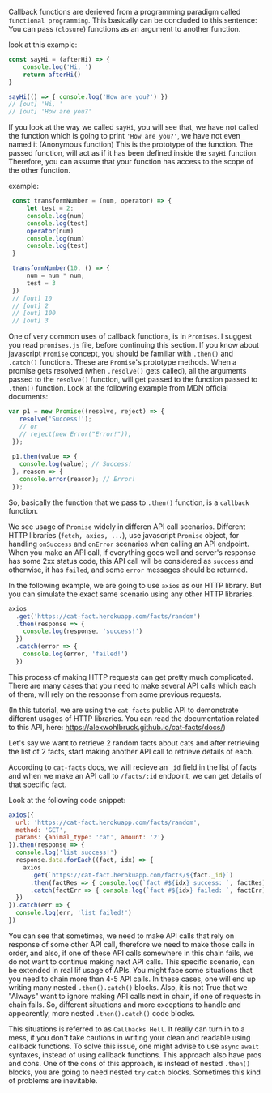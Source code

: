
Callback functions are derieved from a programming paradigm called 
`functional programming`. This basically can be concluded to this sentence:
You can pass (`closure`) functions as an argument to another function.  

look at this example:

```javascript
const sayHi = (afterHi) => {
    console.log('Hi, ')
    return afterHi()
}

sayHi(() => { console.log('How are you?') })
// [out] 'Hi, '
// [out] 'How are you?'
```


If you look at the way we called `sayHi`, you will see that, we have not called 
the function which is going to print `'How are you?'`, we have not even named it (Anonymous function)
This is the prototype of the function. The passed function, will act as if it has been defined
inside the `sayHi` function. Therefore, you can assume that your function has access to the scope
of the other function. 

example:

```javascript
 const transformNumber = (num, operator) => {
     let test = 2;
     console.log(num)
     console.log(test)
     operator(num)
     console.log(num)
     console.log(test)
 }

 transformNumber(10, () => {
     num = num * num;
     test = 3
 })
 // [out] 10
 // [out] 2
 // [out] 100
 // [out] 3
```
 
 One of very common uses of callback functions, is in `Promises`.
 I suggest you read `promises.js` file, before continuing this section.
 If you know about javascript `Promise` concept, you should be familiar with
 `.then()` and `.catch()` functions. These are `Promise`'s prototype methods.
 When a promise gets resolved (when `.resolve()` gets called), all the arguments 
 passed to the `resolve()` function, will get passed to the function passed to `.then()`
 function. Look at the following example from MDN official documents:
 
 ```javascript
 var p1 = new Promise((resolve, reject) => {
    resolve('Success!');
    // or
    // reject(new Error("Error!"));
  });
  
  p1.then(value => {
    console.log(value); // Success!
  }, reason => {
    console.error(reason); // Error!
  });
```

So, basically the function that we pass to `.then()` function, is a `callback` function.

We see usage of `Promise` widely in differen API call scenarios.
Different HTTP libraries (`fetch, axios, ...`), use javascript `Promise` object,
for handling `onSuccess` and `onError` scenarios when calling an API endpoint.
When you make an API call, if everything goes well and server's response has some 
2xx status code, this API call will be considered as `success` and otherwise, it has `failed`,
and some `error` messages should be returned.

In the following example, we are going to use `axios` as our HTTP library.
But you can simulate the exact same scenario using any other HTTP libraries.


```javascript
axios
  .get('https://cat-fact.herokuapp.com/facts/random')
  .then(response => {
    console.log(response, 'success!')
  })
  .catch(error => {
    console.log(error, 'failed!')
  })
```

This process of making HTTP requests can get pretty much complicated.
There are many cases that you need to make several API calls which each
of them, will rely on the response from some previous requests.

(In this tutorial, we are using the `cat-facts` public API to demonstrate
 different usages of HTTP libraries. You can read the documentation related
 to this API, here: https://alexwohlbruck.github.io/cat-facts/docs/)

Let's say we want to retrieve 2 random facts about cats and after retrieving
the list of 2 facts, start making another API call to retrieve details of each.

According to `cat-facts` docs, we will recieve an `_id` field in the list of facts
and when we make an API call to `/facts/:id` endpoint, we can get details of that specific fact.

Look at the following code snippet:

```javascript
axios({
  url: 'https://cat-fact.herokuapp.com/facts/random',
  method: 'GET',
  params: {animal_type: 'cat', amount: '2'}
}).then(response => {
  console.log('list success!')
  response.data.forEach((fact, idx) => {
    axios
      .get(`https://cat-fact.herokuapp.com/facts/${fact._id}`)
      .then(factRes => { console.log(`fact #${idx} success: `, factRes) })
      .catch(factErr => { console.log(`fact #${idx} failed: `, factErr) })
  })
}).catch(err => {
  console.log(err, 'list failed!')
})
```

You can see that sometimes, we need to make API calls that rely on
response of some other API call, therefore we need to make those calls 
in order, and also, if one of these API calls somewhere in this chain fails,
we do not want to continue making next API calls.
This specific scenario, can be extended in real lif usage of APIs. You might
face some situations that you need to chain more than 4-5 API calls. In these
cases, one will end up writing many nested `.then().catch()` blocks. Also,
it is not True that we "Always" want to ignore making API calls next in chain,
if one of requests in chain fails. So, different situations and more exceptions
to handle and appearently, more nested `.then().catch()` code blocks.

This situations is referred to as `Callbacks Hell`. It really can turn in to a 
mess, if you don't take cautions in writing your clean and readable using callback
functions. To solve this issue, one might advise to use `async` `await` syntaxes,
instead of using callback functions. This approach also have pros and cons. One of
the cons of this approach, is instead of nested `.then()` blocks, you are going to
need nested `try` `catch` blocks. Sometimes this kind of problems are inevitable.
